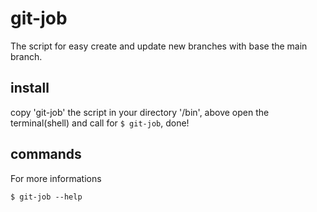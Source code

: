 # git-job

The script for easy create and update new branches with base the main branch.

## install

copy 'git-job' the script in your directory '/bin', above open the terminal(shell) and
call for ```$ git-job```, done!

## commands

For more informations

```
$ git-job --help
```
